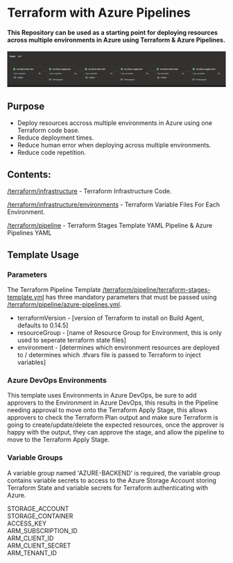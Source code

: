 # Terraform with Azure Pipelines 
#### This Repository can be used as a starting point for deploying resources across multiple environments in Azure using Terraform & Azure Pipelines.

![alt text](misc/images/multi-stage-pipeline.png)

## Purpose
- Deploy resources accross multiple environments in Azure using one Terraform code base.
- Reduce deployment times.
- Reduce human error when deploying across multiple environments.
- Reduce code repetition.

## Contents: 
[/terraform/infrastructure](https://github.com/jfe7/azure-pipelines-terraform/tree/main/terraform/infrastructure) - Terraform Infrastructure Code.

[/terraform/infrastructure/environments](https://github.com/jfe7/azure-pipelines-terraform/tree/main/terraform/infrastructure/environments) - Terraform Variable Files For Each Environment.

[/terraform/pipeline](https://github.com/jfe7/azure-pipelines-terraform/tree/main/terraform/pipeline) - Terraform Stages Template YAML Pipeline & Azure Pipelines YAML 

## Template Usage
### Parameters
The Terraform Pipeline Template [/terraform/pipeline/terraform-stages-template.yml](https://github.com/jfe7/azure-pipelines-terraform/blob/main/terraform/pipeline/terraform-stages-template.yml) has three mandatory parameters that must be passed using [/terraform/pipeline/azure-pipelines.yml](https://github.com/jfe7/azure-pipelines-terraform/blob/main/terraform/pipeline/azure-pipelines.yml).

- terraformVersion - [version of Terraform to install on Build Agent, defaults to 0.14.5]
- resourceGroup - [name of Resource Group for Environment, this is only used to seperate terraform state files]
- environment - [determines which environment resources are deployed to / determines which .tfvars file is passed to Terraform to inject variables]

### Azure DevOps Environments
This template uses Environments in Azure DevOps, be sure to add approvers to the Environment in Azure DevOps, this results in the Pipeline needing approval to move onto the Terraform Apply Stage, this allows approvers to check the Terraform Plan output and make sure Terraform is going to create/update/delete the expected resources, once the approver is happy with the output, they can approve the stage, and allow the pipeline to move to the Terraform Apply Stage.

### Variable Groups
A variable group named 'AZURE-BACKEND' is required, the variable group contains variable secrets to access to the Azure Storage Account storing Terraform State and variable secrets for Terraform authenticating with Azure.

STORAGE_ACCOUNT\
STORAGE_CONTAINER\
ACCESS_KEY\
ARM_SUBSCRIPTION_ID\
ARM_CLIENT_ID\
ARM_CLIENT_SECRET\
ARM_TENANT_ID
